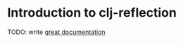 # Introduction to clj-reflection

TODO: write [great documentation](http://jacobian.org/writing/what-to-write/)
